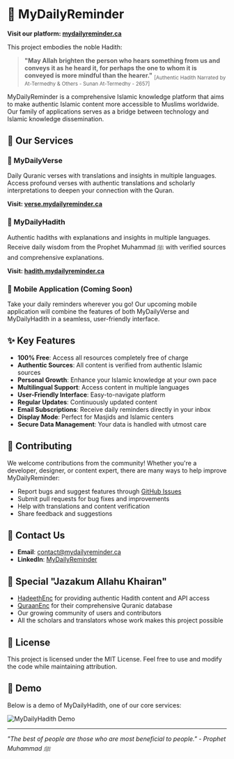 # 🌟 MyDailyReminder

**Visit our platform: [mydailyreminder.ca](https://mydailyreminder.ca)**

This project embodies the noble Hadith:

> **"May Allah brighten the person who hears something from us and conveys it as he heard it, for perhaps the one to whom it is conveyed is more mindful than the hearer."**
<sub>[Authentic Hadith Narrated by At-Termedhy & Others - Sunan At-Termedhy - 2657]</sub>

MyDailyReminder is a comprehensive Islamic knowledge platform that aims to make authentic Islamic content more accessible to Muslims worldwide. Our family of applications serves as a bridge between technology and Islamic knowledge dissemination.

## 🕌 Our Services

### 📖 MyDailyVerse
Daily Quranic verses with translations and insights in multiple languages. Access profound verses with authentic translations and scholarly interpretations to deepen your connection with the Quran.

**Visit: [verse.mydailyreminder.ca](https://verse.mydailyreminder.ca)**

### 🌟 MyDailyHadith
Authentic hadiths with explanations and insights in multiple languages. Receive daily wisdom from the Prophet Muhammad ﷺ with verified sources and comprehensive explanations.

**Visit: [hadith.mydailyreminder.ca](https://hadith.mydailyreminder.ca)**

### 📱 Mobile Application (Coming Soon)
Take your daily reminders wherever you go! Our upcoming mobile application will combine the features of both MyDailyVerse and MyDailyHadith in a seamless, user-friendly interface.

## ✨ Key Features

- **100% Free**: Access all resources completely free of charge
- **Authentic Sources**: All content is verified from authentic Islamic sources
- **Personal Growth**: Enhance your Islamic knowledge at your own pace
- **Multilingual Support**: Access content in multiple languages
- **User-Friendly Interface**: Easy-to-navigate platform
- **Regular Updates**: Continuously updated content
- **Email Subscriptions**: Receive daily reminders directly in your inbox
- **Display Mode**: Perfect for Masjids and Islamic centers
- **Secure Data Management**: Your data is handled with utmost care

## 🤝 Contributing

We welcome contributions from the community! Whether you're a developer, designer, or content expert, there are many ways to help improve MyDailyReminder:

- Report bugs and suggest features through [GitHub Issues](https://github.com/AhmedAlRawi0/MyDailyReminder/issues)
- Submit pull requests for bug fixes and improvements
- Help with translations and content verification
- Share feedback and suggestions

## 📧 Contact Us

- **Email**: [contact@mydailyreminder.ca](mailto:mydailyreminder24@gmail.com)
- **LinkedIn**: [MyDailyReminder](https://www.linkedin.com/company/mydailyreminder)

## 🙏 Special "Jazakum Allahu Khairan"

- [HadeethEnc](https://hadeethenc.com) for providing authentic Hadith content and API access
- [QuraanEnc](https://quranenc.com) for their comprehensive Quranic database
- Our growing community of users and contributors
- All the scholars and translators whose work makes this project possible

## 📝 License

This project is licensed under the MIT License. Feel free to use and modify the code while maintaining attribution.

## 🎥 Demo

Below is a demo of MyDailyHadith, one of our core services:

![MyDailyHadith Demo](./mydailyhadith-frontend/public/MDHdemo.gif)

---

*"The best of people are those who are most beneficial to people." - Prophet Muhammad ﷺ*
